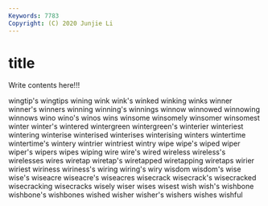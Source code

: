 ```yaml
---
Keywords: 7783
Copyright: (C) 2020 Junjie Li
---
```


# title

Write contents here!!!
 
wingtip's 
wingtips
wining 
wink 
wink's 
winked 
winking 
winks 
winner 
winner's 
winners 
winning
winning's 
winnings 
winnow 
winnowed 
winnowing 
winnows 
wino 
wino's 
winos 
wins
winsome 
winsomely 
winsomer 
winsomest 
winter 
winter's 
wintered 
wintergreen 
wintergreen's 
winterier
winteriest 
wintering 
winterise 
winterised 
winterises 
winterising 
winters 
wintertime 
wintertime's 
wintery
wintrier 
wintriest 
wintry 
wipe 
wipe's 
wiped 
wiper 
wiper's 
wipers 
wipes
wiping 
wire 
wire's 
wired 
wireless 
wireless's 
wirelesses 
wires 
wiretap 
wiretap's
wiretapped 
wiretapping 
wiretaps 
wirier 
wiriest 
wiriness 
wiriness's 
wiring 
wiring's 
wiry
wisdom 
wisdom's 
wise 
wise's 
wiseacre 
wiseacre's 
wiseacres 
wisecrack 
wisecrack's 
wisecracked
wisecracking 
wisecracks 
wisely 
wiser 
wises 
wisest 
wish 
wish's 
wishbone 
wishbone's
wishbones 
wished 
wisher 
wisher's 
wishers 
wishes 
wishful 
